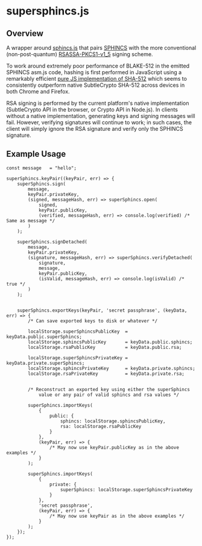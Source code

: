 # supersphincs.js

## Overview

A wrapper around [sphincs.js](https://github.com/cyph/sphincs.js) that pairs
[SPHINCS](https://sphincs.cr.yp.to) with the more conventional (non-post-quantum)
[RSASSA-PKCS1-v1_5](https://tools.ietf.org/html/rfc3447#section-8.2) signing scheme.

To work around extremely poor performance of BLAKE-512 in the emitted SPHINCS asm.js code,
hashing is first performed in JavaScript using a remarkably efficient [pure JS implementation
of SHA-512](https://github.com/emn178/js-sha512) which seems to consistently outperform
native SubtleCrypto SHA-512 across devices in both Chrome and Firefox.

RSA signing is performed by the current platform's native implementation (SubtleCrypto API
in the browser, or Crypto API in Node.js). In clients without a native implementation,
generating keys and signing messages will fail. However, verifying signatures will continue
to work; in such cases, the client will simply ignore the RSA signature and verify only the
SPHINCS signature.

## Example Usage

	const message	= "hello";

	superSphincs.keyPair((keyPair, err) => {
		superSphincs.sign(
			message,
			keyPair.privateKey,
			(signed, messageHash, err) => superSphincs.open(
				signed,
				keyPair.publicKey,
				(verified, messageHash, err) => console.log(verified) /* Same as message */
			)
		);

		superSphincs.signDetached(
			message,
			keyPair.privateKey,
			(signature, messageHash, err) => superSphincs.verifyDetached(
				signature,
				message,
				keyPair.publicKey,
				(isValid, messageHash, err) => console.log(isValid) /* true */
			)
		);


		superSphincs.exportKeys(keyPair, 'secret passphrase', (keyData, err) => {
			/* Can save exported keys to disk or whatever */

			localStorage.superSphincsPublicKey	= keyData.public.superSphincs;
			localStorage.sphincsPublicKey		= keyData.public.sphincs;
			localStorage.rsaPublicKey			= keyData.public.rsa;

			localStorage.superSphincsPrivateKey	= keyData.private.superSphincs;
			localStorage.sphincsPrivateKey		= keyData.private.sphincs;
			localStorage.rsaPrivateKey			= keyData.private.rsa;


			/* Reconstruct an exported key using either the superSphincs
				value or any pair of valid sphincs and rsa values */

			superSphincs.importKeys(
				{
					public: {
						sphincs: localStorage.sphincsPublicKey,
						rsa: localStorage.rsaPublicKey
					}
				},
				(keyPair, err) => {
					/* May now use keyPair.publicKey as in the above examples */
				}
			);

			superSphincs.importKeys(
				{
					private: {
						superSphincs: localStorage.superSphincsPrivateKey
					}
				},
				'secret passphrase',
				(keyPair, err) => {
					/* May now use keyPair as in the above examples */
				}
			);
		});
	});
